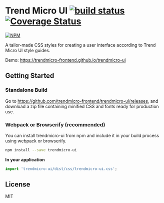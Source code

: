 # Trend Micro UI [![build status](https://travis-ci.org/trendmicro-frontend/trendmicro-ui.svg?branch=master)](https://travis-ci.org/trendmicro-frontend/trendmicro-ui) [![Coverage Status](https://coveralls.io/repos/github/trendmicro-frontend/trendmicro-ui/badge.svg?branch=master)](https://coveralls.io/github/trendmicro-frontend/trendmicro-ui?branch=master)

[![NPM](https://nodei.co/npm/@trendmicro/trendmicro-ui.png?downloads=true&stars=true)](https://nodei.co/npm/@trendmicro/trendmicro-ui/)

A tailor-made CSS styles for creating a user interface according to Trend Micro UI style guides.

Demo: https://trendmicro-frontend.github.io/trendmicro-ui

## Getting Started

### Standalone Build

Go to https://github.com/trendmicro-frontend/trendmicro-ui/releases, and download a zip file containing minified CSS and fonts ready for production use.

### Webpack or Browserify (recommended)

You can install trendmicro-ui from npm and include it in your build process using webpack or browserify.

```bash
npm install --save trendmicro-ui
```

**In your application**

```js
import 'trendmicro-ui/dist/css/trendmicro-ui.css';
```

## License

MIT
